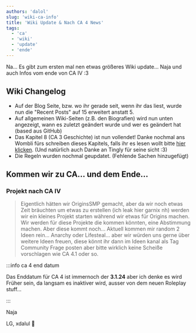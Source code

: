 ```yaml
---
authors: 'dalol'
slug: 'wiki-ca-info'
title: 'Wiki Update & Nach CA 4 News'
tags:
  - 'ca'
  - 'wiki'
  - 'update'
  - 'ende'
---
```


Na... Es gibt zum ersten mal nen etwas größeres Wiki update... Naja und auch Infos vom ende von CA IV :3


## Wiki Changelog

- Auf der Blog Seite, bzw. wo ihr gerade seit, wenn ihr das liest, wurde nun die "Recent Posts" auf 15 erweitert anstatt 5.
- Auf allgemeinen Wiki-Seiten (z.B. den Biografien) wird nun unten angezeigt, wann es zuletzt geändert wurde und wer es geändert hat (based aus GitHub)
- Das Kapitel 8 (CA 3 Geschichte) ist nun vollendet! Danke nochmal ans Wombli fürs schreiben dieses Kapitels, falls ihr es lesen wollt bitte [hier klicken](https://wiki.craftattack.tk/docs/geschichte-des-serves#kapitel-8-craftattack-3). (Und natürlich auch Danke an Tingly für seine sicht :3)
- Die Regeln wurden nochmal geupdatet. (Fehlende Sachen hinzugefügt)



## Kommen wir zu CA... und dem Ende...


### Projekt nach CA IV

> Eigentlich hätten wir OriginsSMP gemacht, aber da wir noch etwas Zeit bräuchten um etwas zu erstellen (ich leak hier garnix nh) werden wir ein kleines Projekt starten während wir etwas für Origins machen. Wir werden für diese Projekte die kommen könnten, eine Abstimmung machen. Aber diese kommt noch... Aktuell kommen mir random 2 Ideen rein... Anarchy oder Lifesteal... aber wir würden uns gerne über weitere Ideen freuen, diese könnt ihr dann im Ideen kanal als Tag Community Frage posten aber bitte wirklich keine Scheiße vorschlagen wie CA 4.1 oder so.


:::info ca 4 end datum

Das Enddatum für CA 4 ist immernoch der **3.1.24** aber ich denke es wird Früher sein, da langsam es inaktiver wird, ausser von dem neuen Roleplay stuff...

:::


Naja

LG, xdalul 🎃
